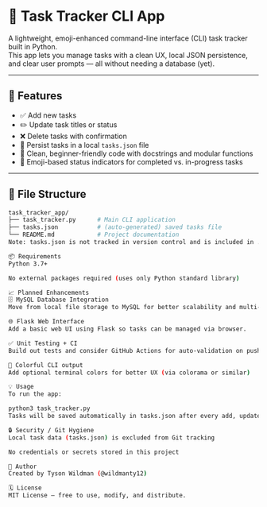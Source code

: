 # 📝 Task Tracker CLI App

A lightweight, emoji-enhanced command-line interface (CLI) task tracker built in Python.  
This app lets you manage tasks with a clean UX, local JSON persistence, and clear user prompts — all without needing a database (yet).

---

## 🚀 Features

- ✅ Add new tasks
- ✏️ Update task titles or status
- ❌ Delete tasks with confirmation
- 📁 Persist tasks in a local `tasks.json` file
- 🧠 Clean, beginner-friendly code with docstrings and modular functions
- 🎨 Emoji-based status indicators for completed vs. in-progress tasks

---

## 📂 File Structure

```bash
task_tracker_app/
├── task_tracker.py      # Main CLI application
├── tasks.json           # (auto-generated) saved tasks file
└── README.md            # Project documentation
Note: tasks.json is not tracked in version control and is included in .gitignore.

📦 Requirements
Python 3.7+

No external packages required (uses only Python standard library)

📈 Planned Enhancements
🗄️ MySQL Database Integration
Move from local file storage to MySQL for better scalability and multi-user support.

🌐 Flask Web Interface
Add a basic web UI using Flask so tasks can be managed via browser.

✅ Unit Testing + CI
Build out tests and consider GitHub Actions for auto-validation on push.

🌈 Colorful CLI output
Add optional terminal colors for better UX (via colorama or similar)

💡 Usage
To run the app:

python3 task_tracker.py
Tasks will be saved automatically in tasks.json after every add, update, or delete.

🔒 Security / Git Hygiene
Local task data (tasks.json) is excluded from Git tracking

No credentials or secrets stored in this project

🙌 Author
Created by Tyson Wildman (@wildmanty12)

🗓️ License
MIT License — free to use, modify, and distribute.
